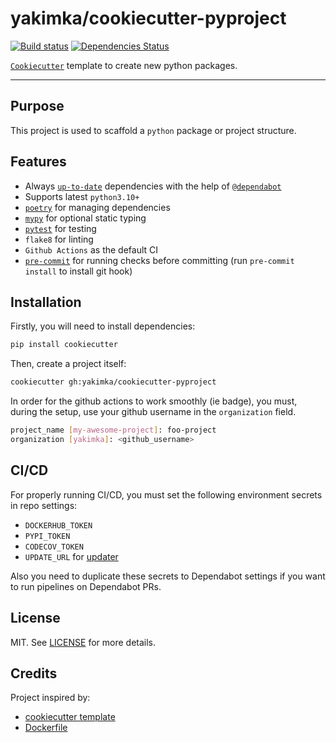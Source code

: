 # yakimka/cookiecutter-pyproject

[![Build status](https://github.com/yakimka/cookiecutter-pyproject/workflows/test/badge.svg)](https://github.com/yakimka/cookiecutter-pyproject/actions?query=workflow%3Atest)
[![Dependencies Status](https://img.shields.io/badge/dependencies-up%20to%20date-brightgreen.svg)](https://github.com/yakimka/cookiecutter-pyproject/pulls?utf8=%E2%9C%93&q=is%3Apr%20author%3Aapp%2Fdependabot)

[`Cookiecutter`](https://cookiecutter.readthedocs.io/en/latest/) template to create new python packages.

---

## Purpose

This project is used to scaffold a `python` package or project structure.


## Features

- Always [`up-to-date`](https://github.com/yakimka/cookiecutter-pyproject/pulls?utf8=%E2%9C%93&q=is%3Apr%20author%3Aapp%2Fdependabot) dependencies with the help of [`@dependabot`](https://dependabot.com/)
- Supports latest `python3.10+`
- [`poetry`](https://github.com/python-poetry/poetry) for managing dependencies
- [`mypy`](https://mypy.readthedocs.io) for optional static typing
- [`pytest`](https://github.com/pytest-dev/pytest) for testing
- `flake8` for linting
- `Github Actions` as the default CI
- [`pre-commit`](https://pre-commit.com/) for running checks before committing (run `pre-commit install` to install git hook)



## Installation

Firstly, you will need to install dependencies:

```bash
pip install cookiecutter
```

Then, create a project itself:

```bash
cookiecutter gh:yakimka/cookiecutter-pyproject
```

In order for the github actions to work smoothly (ie badge), you must, during the setup, use your github username in the `organization` field.
```bash
project_name [my-awesome-project]: foo-project
organization [yakimka]: <github_username>
```


## CI/CD

For properly running CI/CD, you must set the following environment secrets in repo settings:

- `DOCKERHUB_TOKEN`
- `PYPI_TOKEN`
- `CODECOV_TOKEN`
- `UPDATE_URL` for [updater](https://github.com/umputun/updater)

Also you need to duplicate these secrets to Dependabot settings
if you want to run pipelines on Dependabot PRs.


## License

MIT. See [LICENSE](https://github.com/yakimka/cookiecutter-pyproject/blob/master/LICENSE) for more details.


## Credits

Project inspired by:

- [cookiecutter template](https://github.com/wemake-services/wemake-python-package)
- [Dockerfile](https://github.com/python-poetry/poetry/discussions/1879#discussioncomment-216865)
